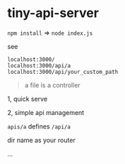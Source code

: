 # tiny-api-server

`npm install`  =>  `node index.js`

see
```
localhost:3000/
localhost:3000/api/a
localhost:3000/api/your_custom_path
```

> a file is a controller

1, quick serve

2, simple api management 

`apis/a` defines `/api/a`

dir name as your router

...